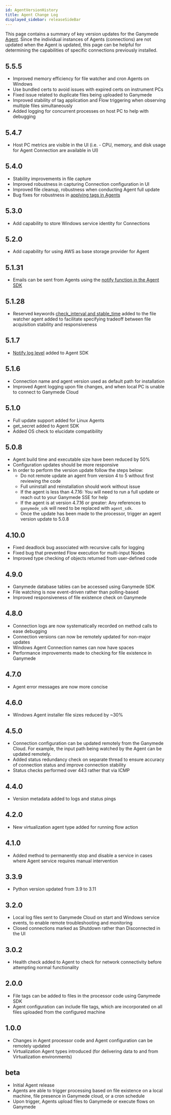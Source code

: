 ```yaml
---
id: AgentVersionHistory
title: Agent Change Log
displayed_sidebar: releaseSideBar
---
```


This page contains a summary of key version updates for the Ganymede [Agent](../app/agents/Agent.mdx).  Since the individual instances of Agents (connections) are not updated when the Agent is updated, this page can be helpful for determining the capabilities of specific connections previously installed.

## 5.5.5

- Improved memory efficiency for file watcher and cron Agents on Windows
- Use bundled certs to avoid issues with expired certs on instrument PCs
- Fixed issue related to duplicate files being uploaded to Ganymede
- Improved stability of tag application and Flow triggering when observing multiple files simultaneously
- Added logging for concurrent processes on host PC to help with debugging

## 5.4.7

- Host PC metrics are visible in the UI (i.e. - CPU, memory, and disk usage for Agent Connection are available in UI)

## 5.4.0

- Stability improvements in file capture
- Improved robustness in capturing Connection configuration in UI
- Improved file cleanup, robustness when conducting Agent full update
- Bug fixes for robustness in [applying tags in Agents](../sdk/markdowns/AgentSDK#function-add_file_tag_to_fileparam)

## 5.3.0

- Add capability to store Windows service identity for Connections

## 5.2.0

- Add capability for using AWS as base storage provider for Agent

## 5.1.31

- Emails can be sent from Agents using the [notify function in the Agent SDK](../sdk/markdowns/AgentSDK.mdx)

## 5.1.28

- Reserved keywords [check_interval and stable_time](../app/agents/Agent#reserved-variables) added to the file watcher agent added to facilitate specifying tradeoff between file acquisition stability and responsiveness

## 5.1.7

- [Notify log level](../app/agents/AgentMonitoring#connection-notifications) added to Agent SDK

## 5.1.6

- Connection name and agent version used as default path for installation
- Improved Agent logging upon file changes, and when local PC is unable to connect to Ganymede Cloud

## 5.1.0

- Full update support added for Linux Agents
- get_secret added to Agent SDK
- Added OS check to elucidate compatibility

## 5.0.8

- Agent build time and executable size have been reduced by 50%
- Configuration updates should be more responsive
- In order to perform the version update follow the steps below:
    - Do not remote update an agent from version 4 to 5 without first reviewing the code
    - Full uninstall and reinstallation should work without issue
    - If the agent is less than 4.7.16: You will need to run a full update or reach out to your Ganymede SSE for help
    - If the agent is at version 4.7.16 or greater: Any references to `ganymede_sdk` will need to be replaced with `agent_sdk`.
    - Once the update has been made to the processor, trigger an agent version update to 5.0.8

## 4.10.0

- Fixed deadlock bug associated with recursive calls for logging
- Fixed bug that prevented Flow execution for multi-input Nodes
- Improved type checking of objects returned from user-defined code

## 4.9.0

- Ganymede database tables can be accessed using Ganymede SDK
- File watching is now event-driven rather than polling-based
- Improved responsiveness of file existence check on Ganymede

## 4.8.0

- Connection logs are now systematically recorded on method calls to ease debugging
- Connection versions can now be remotely updated for non-major updates
- Windows Agent Connection names can now have spaces
- Performance improvements made to checking for file existence in Ganymede

## 4.7.0

- Agent error messages are now more concise

## 4.6.0

- Windows Agent installer file sizes reduced by ~30%

## 4.5.0

- Connection configuration can be updated remotely from the Ganymede Cloud.  For example, the input path being watched by the Agent can be updated remotely.
- Added status redundancy check on separate thread to ensure accuracy of connection status and improve connection stability
- Status checks performed over 443 rather that via ICMP

## 4.4.0

- Version metadata added to logs and status pings

## 4.2.0

- New virtualization agent type added for running flow action

## 4.1.0

- Added method to permanently stop and disable a service in cases where Agent service requires manual intervention

## 3.3.9

- Python version updated from 3.9 to 3.11

## 3.2.0

- Local log files sent to Ganymede Cloud on start and Windows service events, to enable remote troubleshooting and monitoring
- Closed connections marked as Shutdown rather than Disconnected in the UI

## 3.0.2

- Health check added to Agent to check for network connectivity before attempting normal functionality

## 2.0.0

- File tags can be added to files in the processor code using Ganymede SDK
- Agent configuration can include file tags, which are incorporated on all files uploaded from the configured machine

## 1.0.0

- Changes in Agent processor code and Agent configuration can be remotely updated
- Virtualization Agent types introduced (for delivering data to and from Virtualization environments)

## beta

- Initial Agent release
- Agents are able to trigger processing based on file existence on a local machine, file presence in Ganymede cloud, or a cron schedule
- Upon trigger, Agents upload files to Ganymede or execute flows on Ganymede
